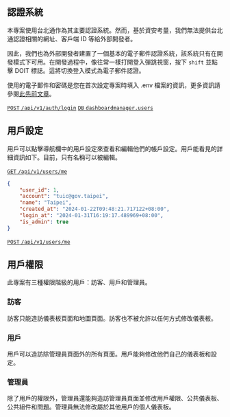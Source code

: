 ## 認證系統

本專案使用台北通作為其主要認證系統。然而，基於資安考量，我們無法提供台北通認證相關的網址、客戶端 ID 等給外部開發者。

因此，我們也為外部開發者建置了一個基本的電子郵件認證系統，該系統只有在開發模式下可用。在開發過程中，像往常一樣打開登入彈跳視窗，按下 `shift` 並點擊 DOIT 標誌。這將切換登入模式為電子郵件認證。

使用的電子郵件和密碼是您在首次設定專案時填入 .env 檔案的資訊，更多資訊請參閱[此先前文章](/front-end/project-setup)。

[`POST` `/api/v1/auth/login`](/back-end/authentication-apis) [`DB` `dashboardmanager.users`](/back-end/users-roles-groups-db)

## 用戶設定

用戶可以點擊導航欄中的用戶設定來查看和編輯他們的帳戶設定。用戶能看見的詳細資訊如下。目前，只有名稱可以被編輯。

[`GET` `/api/v1/users/me`](/back-end/user-apis)

```json
{
	"user_id": 1,
	"account": "tuic@gov.taipei",
	"name": "Taipei",
	"created_at": "2024-01-22T09:48:21.717122+08:00",
	"login_at": "2024-01-31T16:19:17.489969+08:00",
	"is_admin": true
}
```

[`POST` `/api/v1/users/me`](/back-end/user-apis)

## 用戶權限

此專案有三種權限階級的用戶：訪客、用戶和管理員。

### 訪客

訪客只能造訪儀表板頁面和地圖頁面。訪客也不被允許以任何方式修改儀表板。

### 用戶

用戶可以造訪除管理員頁面外的所有頁面。用戶能夠修改他們自己的儀表板和設定。

### 管理員

除了用戶的權限外，管理員還能夠造訪管理員頁面並修改用戶權限、公共儀表板、公共組件和問題。管理員無法修改屬於其他用戶的個人儀表板。
